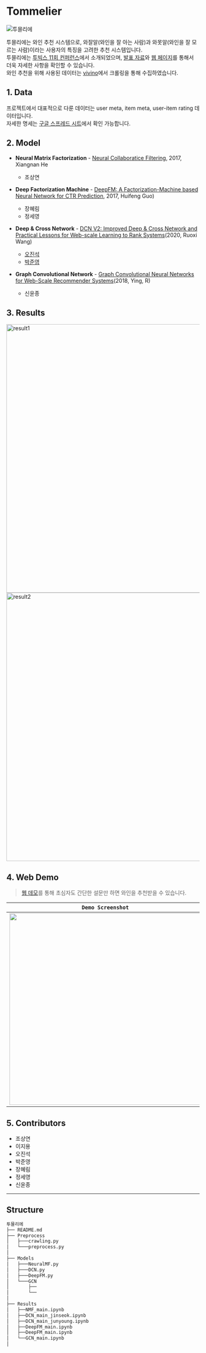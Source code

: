 # Tommelier

![투믈리에](https://user-images.githubusercontent.com/48677363/104844095-73f9d100-5911-11eb-8589-bf1eb1ea9df6.jpg)


투믈리에는 와인 추천 시스템으로, 와잘알(와인을 잘 아는 사람)과 와못알(와인을 잘 모르는 사람)이라는 사용자의 특징을 고려한 추천 시스템입니다.
<br>
투믈리에는 [투빅스 11회 컨퍼런스](https://www.youtube.com/watch?v=YZIZwbRkfSA&t=13s)에서 소개되었으며, [발표 자료](https://drive.google.com/file/d/1ULj_U7iKPP_M-ubLHMTgSmxigNSJdmvY/view)와 [웹 페이지](http://tommelier.ml/)를 통해서 더욱 자세한 사항을 확인할 수 있습니다.
<br>
와인 추천을 위해 사용된 데이터는 [vivino](https://www.vivino.com/FR/en/)에서 크롤링을 통해 수집하였습니다.



## 1. Data

프로젝트에서 대표적으로 다룬 데이터는 user meta, item meta, user-item rating 데이터입니다.
<br>
자세한 명세는 [구글 스프레드 시트](https://docs.google.com/spreadsheets/d/1Myp9Oe9B3fByzJjSmSNaqxhyCgYKLTSYc0NgZUHcxUw/edit?usp=sharing)에서 확인 가능합니다.


## 2. Model

  - **Neural Matrix Factorization** - [Neural Collaboratice Filtering](https://arxiv.org/pdf/1708.05031.pdf), 2017, Xiangnan He
  
    - 조상연
    
  - **Deep Factorization Machine** - [DeepFM: A Factorization-Machine based Neural Network for CTR Prediction](https://arxiv.org/pdf/1703.04247.pdf), 2017, Huifeng Guo)
  
    - 장혜림
    - 정세영
    
  - **Deep & Cross Network** - [DCN V2: Improved Deep & Cross Network and Practical Lessons
for Web-scale Learning to Rank Systems](https://arxiv.org/pdf/2008.13535.pdf)(2020, Ruoxi Wang)
  
    - [오진석](https://github.com/tobigs-reco-conf-1314/Tommelier/blob/main/Results/DCN_main.jinseok.ipynb)
    - [박준영](https://github.com/tobigs-reco-conf-1314/Tommelier/blob/main/Results/DCN_main_junyoung.ipynb)
    
  - **Graph Convolutional Network** - [Graph Convolutional Neural Networks for Web-Scale
Recommender Systems](https://arxiv.org/pdf/1806.01973.pdf)(2018, Ying, R)
  
    - 신윤종


## 3. Results

<img width="700" alt="result1" src="https://user-images.githubusercontent.com/48677363/104843792-d4880e80-590f-11eb-860e-828d720cd0f9.png">
<img width="700" alt="result2" src="https://user-images.githubusercontent.com/48677363/104844084-5f1d3d80-5911-11eb-8479-2254bac96e80.png">

## 4. Web Demo

> [웹 데모](http://tommelier.ml/)를 통해 초심자도 간단한 설문만 하면 와인을 추천받을 수 있습니다.


|`Demo Screenshot`|
|--|
|<img src="https://user-images.githubusercontent.com/18041103/104782948-6be24a00-57c8-11eb-8ea9-2095d948411b.png" width=500 />|


## 5. Contributors

- 조상연
- 이지용
- 오진석
- 박준영
- 장혜림
- 정세영
- 신윤종
---------

## Structure

```python
투믈리에
├── README.md
├── Preprocess
│   ├───crawling.py
│   └───preprocess.py
│   
├── Models
│   ├───NeuralMF.py
│   ├───DCN.py
│   ├───DeepFM.py
│   └───GCN
│       ├──
│       └──
│   
├── Results
│   ├──NMF_main.ipynb
│   ├──DCN_main_jinseok.ipynb
│   ├──DCN_main_junyoung.ipynb
│   ├──DeepFM_main.ipynb
│   ├──DeepFM_main.ipynb
│   └──GCN_main.ipynb
│

```



